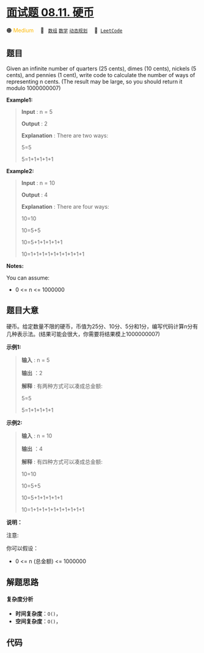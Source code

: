 # [面试题 08.11. 硬币](https://leetcode.cn/problems/coin-lcci)

🟠 <font color=#ffb800>Medium</font>&emsp; 🔖&ensp; [`数组`](/tag/array.md) [`数学`](/tag/math.md) [`动态规划`](/tag/dynamic-programming.md)&emsp; 🔗&ensp;[`LeetCode`](https://leetcode.cn/problems/coin-lcci)

## 题目

Given an infinite number of quarters (25 cents), dimes (10 cents), nickels (5
cents), and pennies (1 cent), write code to calculate the number of ways of
representing n cents. (The result may be large, so you should return it modulo
1000000007)

**Example1:**

> 
> 
> 
> 
> 
> **Input** : n = 5
> 
> **Output** : 2
> 
> **Explanation** : There are two ways:
> 
> 5=5
> 
> 5=1+1+1+1+1

**Example2:**

> 
> 
> 
> 
> 
> **Input** : n = 10
> 
> **Output** : 4
> 
> **Explanation** : There are four ways:
> 
> 10=10
> 
> 10=5+5
> 
> 10=5+1+1+1+1+1
> 
> 10=1+1+1+1+1+1+1+1+1+1
> 
> 

**Notes:**

You can assume:

  * 0 <= n <= 1000000


## 题目大意

硬币。给定数量不限的硬币，币值为25分、10分、5分和1分，编写代码计算n分有几种表示法。(结果可能会很大，你需要将结果模上1000000007)

**示例1:**

> 
> 
> 
> 
> 
> **输入** : n = 5
> 
> **输出** ：2
> 
> **解释** : 有两种方式可以凑成总金额:
> 
> 5=5
> 
> 5=1+1+1+1+1
> 
> 

**示例2:**

> 
> 
> 
> 
> 
> **输入** : n = 10
> 
> **输出** ：4
> 
> **解释** : 有四种方式可以凑成总金额:
> 
> 10=10
> 
> 10=5+5
> 
> 10=5+1+1+1+1+1
> 
> 10=1+1+1+1+1+1+1+1+1+1
> 
> 

**说明：**

注意:

你可以假设：

  * 0 <= n (总金额) <= 1000000


## 解题思路

#### 复杂度分析

- **时间复杂度**：`O()`，
- **空间复杂度**：`O()`，

## 代码

```javascript

```